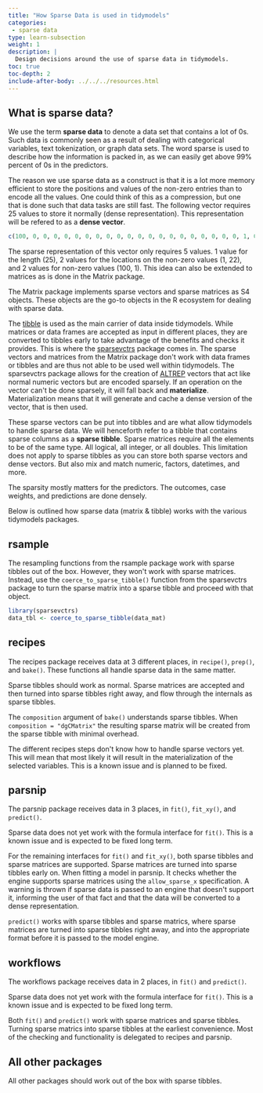 ```yaml
---
title: "How Sparse Data is used in tidymodels"
categories:
 - sparse data
type: learn-subsection
weight: 1
description: | 
  Design decisions around the use of sparse data in tidymodels.
toc: true
toc-depth: 2
include-after-body: ../../../resources.html
---
```









## What is sparse data?

We use the term **sparse data** to denote a data set that contains a lot of 0s. Such data is commonly seen as a result of dealing with categorical variables, text tokenization, or graph data sets. The word sparse is used to describe how the information is packed in, as we can easily get above 99% percent of 0s in the predictors. 

The reason we use sparse data as a construct is that it is a lot more memory efficient to store the positions and values of the non-zero entries than to encode all the values. One could think of this as a compression, but one that is done such that data tasks are still fast. The following vector requires 25 values to store it normally (dense representation). This representation will be refered to as a **dense vector**.

```r
c(100, 0, 0, 0, 0, 0, 0, 0, 0, 0, 0, 0, 0, 0, 0, 0, 0, 0, 0, 0, 0, 1, 0, 0, 0)
```
The sparse representation of this vector only requires 5 values. 1 value for the length (25), 2 values for the locations on the non-zero values (1, 22), and 2 values for non-zero values (100, 1). This idea can also be extended to matrices as is done in the Matrix package.

The Matrix package implements sparse vectors and sparse matrices as S4 objects. These objects are the go-to objects in the R ecosystem for dealing with sparse data.

The [tibble](https://tibble.tidyverse.org/) is used as the main carrier of data inside tidymodels. While matrices or data frames are accepted as input in different places, they are converted to tibbles early to take advantage of the benefits and checks it provides. This is where the [sparsevctrs](https://github.com/r-lib/sparsevctrs) package comes in. The sparse vectors and matrices from the Matrix package don't work with data frames or tibbles and are thus not able to be used well within tidymodels. The sparsevctrs package allows for the creation of [ALTREP](https://svn.r-project.org/R/branches/ALTREP/ALTREP.html) vectors that act like normal numeric vectors but are encoded sparsely. If an operation on the vector can't be done sparsely, it will fall back and **materialize**. Materialization means that it will generate and cache a dense version of the vector, that is then used. 

These sparse vectors can be put into tibbles and are what allow tidymodels to handle sparse data. We will henceforth refer to a tibble that contains sparse columns as a **sparse tibble**. Sparse matrices require all the elements to be of the same type. All logical, all integer, or all doubles. This limitation does not apply to sparse tibbles as you can store both sparse vectors and dense vectors. But also mix and match numeric, factors, datetimes, and more.

The sparsity mostly matters for the predictors. The outcomes, case weights, and predictions are done densely.

Below is outlined how sparse data (matrix & tibble) works with the various tidymodels packages.

## rsample

The resampling functions from the rsample package work with sparse tibbles out of the box. However, they won't work with sparse matrices. Instead, use the `coerce_to_sparse_tibble()` function from the sparsevctrs package to turn the sparse matrix into a sparse tibble and proceed with that object.

```r
library(sparsevctrs)
data_tbl <- coerce_to_sparse_tibble(data_mat)
```

## recipes

The recipes package receives data at 3 different places, in `recipe()`, `prep()`, and `bake()`. These functions all handle sparse data in the same matter.

Sparse tibbles should work as normal. Sparse matrices are accepted and then turned into sparse tibbles right away, and flow through the internals as sparse tibbles.

The `composition` argument of `bake()` understands sparse tibbles. When `composition = "dgCMatrix"` the resulting sparse matrix will be created from the sparse tibble with minimal overhead.

The different recipes steps don't know how to handle sparse vectors yet. This will mean that most likely it will result in the materialization of the selected variables. This is a known issue and is planned to be fixed.

## parsnip

The parsnip package receives data in 3 places, in `fit()`, `fit_xy()`, and `predict()`.

Sparse data does not yet work with the formula interface for `fit()`. This is a known issue and is expected to be fixed long term.

For the remaining interfaces for `fit()` and `fit_xy()`, both sparse tibbles and sparse matrices are supported. Sparse matrices are turned into sparse tibbles early on. When fitting a model in parsnip. It checks whether the engine supports sparse matrices using the `allow_sparse_x` specification. A warning is thrown if sparse data is passed to an engine that doesn't support it, informing the user of that fact and that the data will be converted to a dense representation.

`predict()` works with sparse tibbles and sparse matrics, where sparse matrices are turned into sparse tibbles right away, and into the appropriate format before it is passed to the model engine.

## workflows

The workflows package receives data in 2 places, in `fit()` and `predict()`.

Sparse data does not yet work with the formula interface for `fit()`. This is a known issue and is expected to be fixed long term.

Both `fit()` and `predict()` work with sparse matrices and sparse tibbles. Turning sparse matrics into sparse tibbles at the earliest convenience. Most of the checking and functionality is delegated to recipes and parsnip.

## All other packages

All other packages should work out of the box with sparse tibbles.

